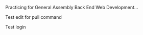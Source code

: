 Practicing for General Assembly Back End Web Development...

Test edit for pull command

Test login
